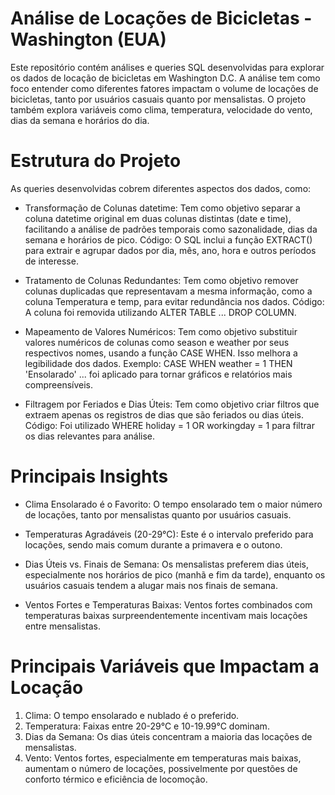 # Análise de Locações de Bicicletas - Washington (EUA)
Este repositório contém análises e queries SQL desenvolvidas para explorar os dados de locação de bicicletas em Washington D.C. A análise tem como foco entender como diferentes fatores impactam o volume de locações de bicicletas, tanto por usuários casuais quanto por mensalistas. O projeto também explora variáveis como clima, temperatura, velocidade do vento, dias da semana e horários do dia.

# Estrutura do Projeto
As queries desenvolvidas cobrem diferentes aspectos dos dados, como:

- Transformação de Colunas datetime:
Tem como objetivo separar a coluna datetime original em duas colunas distintas (date e time), facilitando a análise de padrões temporais como sazonalidade, dias da semana e horários de pico.
Código: O SQL inclui a função EXTRACT() para extrair e agrupar dados por dia, mês, ano, hora e outros períodos de interesse.

- Tratamento de Colunas Redundantes:
Tem como objetivo remover colunas duplicadas que representavam a mesma informação, como a coluna Temperatura e temp, para evitar redundância nos dados.
Código: A coluna foi removida utilizando ALTER TABLE ... DROP COLUMN.

- Mapeamento de Valores Numéricos:
Tem como objetivo substituir valores numéricos de colunas como season e weather por seus respectivos nomes, usando a função CASE WHEN. Isso melhora a legibilidade dos dados.
Exemplo: CASE WHEN weather = 1 THEN 'Ensolarado' ... foi aplicado para tornar gráficos e relatórios mais compreensíveis.

- Filtragem por Feriados e Dias Úteis:
Tem como objetivo criar filtros que extraem apenas os registros de dias que são feriados ou dias úteis.
Código: Foi utilizado WHERE holiday = 1 OR workingday = 1 para filtrar os dias relevantes para análise.

# Principais Insights
- Clima Ensolarado é o Favorito: O tempo ensolarado tem o maior número de locações, tanto por mensalistas quanto por usuários casuais.

- Temperaturas Agradáveis (20-29°C): Este é o intervalo preferido para locações, sendo mais comum durante a primavera e o outono.

- Dias Úteis vs. Finais de Semana: Os mensalistas preferem dias úteis, especialmente nos horários de pico (manhã e fim da tarde), enquanto os usuários casuais tendem a alugar mais nos finais de semana.

- Ventos Fortes e Temperaturas Baixas: Ventos fortes combinados com temperaturas baixas surpreendentemente incentivam mais locações entre mensalistas.

# Principais Variáveis que Impactam a Locação
1) Clima: O tempo ensolarado e nublado é o preferido.
2) Temperatura: Faixas entre 20-29°C e 10-19.99°C dominam.
3) Dias da Semana: Os dias úteis concentram a maioria das locações de mensalistas.
4) Vento: Ventos fortes, especialmente em temperaturas mais baixas, aumentam o número de locações, possivelmente por questões de conforto térmico e eficiência de locomoção.
